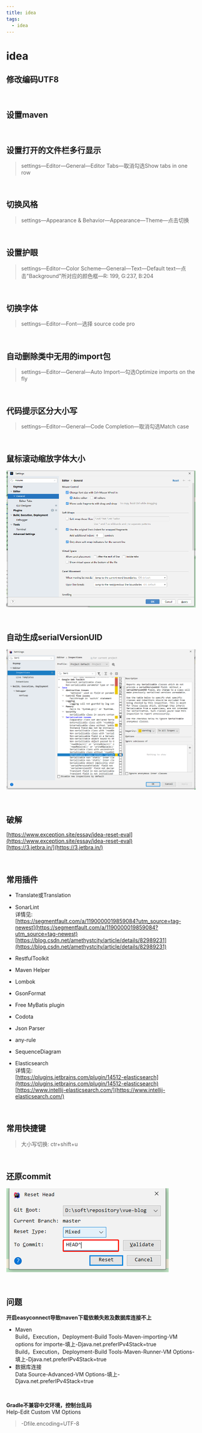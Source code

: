 ```yaml
---
title: idea
tags:
  - idea
---
```

# idea
## 修改编码UTF8

<br>

## 设置maven

<br>

## 设置打开的文件栏多行显示
> settings—Editor—General—Editor Tabs—取消勾选Show tabs in one row

<br>

## 切换风格
> settings—Appearance & Behavior—Appearance—Theme—点击切换

<br>

## 设置护眼
> settings—Editor—Color Scheme—General—Text—Default text—点击"Background"所对应的颜色框—R: 199,  G:237, B:204

<br>

## 切换字体
> settings—Editor—Font—选择 source code pro

<br>

## 自动删除类中无用的import包
> settings—Editor—General—Auto Import—勾选Optimize imports on the fly

<br>

## 代码提示区分大小写
> settings—Editor—General—Code Completion—取消勾选Match case

<br>

## 鼠标滚动缩放字体大小
![](./assets/3.png)

<br>

## 自动生成serialVersionUID
![](./assets/1.png)

<br>

## 破解
[https://www.exception.site/essay/idea-reset-eval](https://www.exception.site/essay/idea-reset-eval)  
[https://3.jetbra.in/](https://3.jetbra.in/)  

<br>

## 常用插件
- Translate或Translation
- SonarLint  
详情见:  
[https://segmentfault.com/a/1190000019859084?utm_source=tag-newest](https://segmentfault.com/a/1190000019859084?utm_source=tag-newest)  
[https://blog.csdn.net/amethystcity/article/details/82989231](https://blog.csdn.net/amethystcity/article/details/82989231)  

- RestfulToolkit
- Maven Helper
- Lombok
- GsonFormat
- Free MyBatis plugin
- Codota
- Json Parser
- any-rule
- SequenceDiagram
- Elasticsearch  
详情见:  
[https://plugins.jetbrains.com/plugin/14512-elasticsearch](https://plugins.jetbrains.com/plugin/14512-elasticsearch)  
[https://www.intellij-elasticsearch.com/](https://www.intellij-elasticsearch.com/)  

<br>

## 常用快捷键
> 大小写切换: ctr+shift+u

<br>

## 还原commit
![](./assets/2.png)

<br>

## 问题
**开启easyconnect导致maven下载依赖失败及数据库连接不上**  
- Maven  
Build，Execution，Deployment-Build Tools-Maven-importing-VM options for importe-填上-Djava.net.preferIPv4Stack=true  
Build，Execution，Deployment-Build Tools-Maven-Runner-VM Options-填上-Djava.net.preferIPv4Stack=true  
- 数据库连接  
Data Source-Advanced-VM Options-填上-Djava.net.preferIPv4Stack=true  

<br>

**Gradle不兼容中文环境，控制台乱码**  
Help-Edit Custom VM Options  
> -Dfile.encoding=UTF-8
